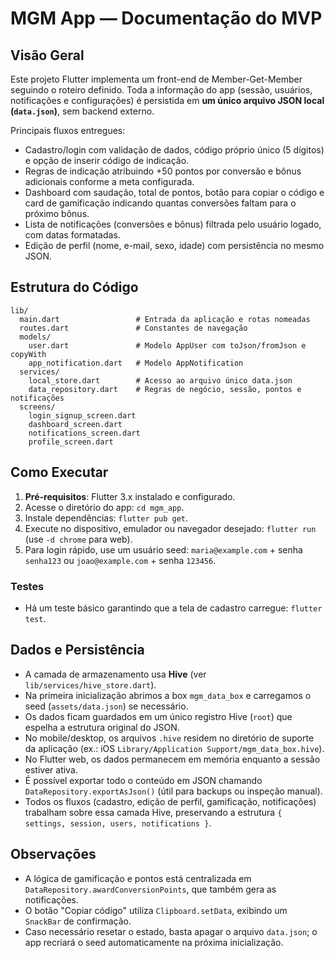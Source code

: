 # MGM App — Documentação do MVP

## Visão Geral
Este projeto Flutter implementa um front-end de Member-Get-Member seguindo o roteiro definido. Toda a informação do app (sessão, usuários, notificações e configurações) é persistida em **um único arquivo JSON local (`data.json`)**, sem backend externo.

Principais fluxos entregues:
- Cadastro/login com validação de dados, código próprio único (5 dígitos) e opção de inserir código de indicação.
- Regras de indicação atribuindo +50 pontos por conversão e bônus adicionais conforme a meta configurada.
- Dashboard com saudação, total de pontos, botão para copiar o código e card de gamificação indicando quantas conversões faltam para o próximo bônus.
- Lista de notificações (conversões e bônus) filtrada pelo usuário logado, com datas formatadas.
- Edição de perfil (nome, e-mail, sexo, idade) com persistência no mesmo JSON.

## Estrutura do Código
```
lib/
  main.dart                 # Entrada da aplicação e rotas nomeadas
  routes.dart               # Constantes de navegação
  models/
    user.dart               # Modelo AppUser com toJson/fromJson e copyWith
    app_notification.dart   # Modelo AppNotification
  services/
    local_store.dart        # Acesso ao arquivo único data.json
    data_repository.dart    # Regras de negócio, sessão, pontos e notificações
  screens/
    login_signup_screen.dart
    dashboard_screen.dart
    notifications_screen.dart
    profile_screen.dart
```

## Como Executar
1. **Pré-requisitos**: Flutter 3.x instalado e configurado.
2. Acesse o diretório do app: `cd mgm_app`.
3. Instale dependências: `flutter pub get`.
4. Execute no dispositivo, emulador ou navegador desejado: `flutter run` (use `-d chrome` para web).
5. Para login rápido, use um usuário seed: `maria@example.com` + senha `senha123` ou `joao@example.com` + senha `123456`.

### Testes
- Há um teste básico garantindo que a tela de cadastro carregue: `flutter test`.

## Dados e Persistência
- A camada de armazenamento usa **Hive** (ver `lib/services/hive_store.dart`).
- Na primeira inicialização abrimos a box `mgm_data_box` e carregamos o seed (`assets/data.json`) se necessário.
- Os dados ficam guardados em um único registro Hive (`root`) que espelha a estrutura original do JSON.
- No mobile/desktop, os arquivos `.hive` residem no diretório de suporte da aplicação (ex.: iOS `Library/Application Support/mgm_data_box.hive`).
- No Flutter web, os dados permanecem em memória enquanto a sessão estiver ativa.
- É possível exportar todo o conteúdo em JSON chamando `DataRepository.exportAsJson()` (útil para backups ou inspeção manual).
- Todos os fluxos (cadastro, edição de perfil, gamificação, notificações) trabalham sobre essa camada Hive, preservando a estrutura `{ settings, session, users, notifications }`.

## Observações
- A lógica de gamificação e pontos está centralizada em `DataRepository.awardConversionPoints`, que também gera as notificações.
- O botão "Copiar código" utiliza `Clipboard.setData`, exibindo um `SnackBar` de confirmação.
- Caso necessário resetar o estado, basta apagar o arquivo `data.json`; o app recriará o seed automaticamente na próxima inicialização.
